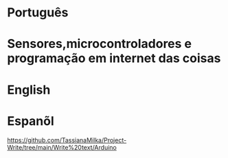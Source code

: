 

# Português

# Sensores,microcontroladores e programação em internet das coisas


# English 


# Espanõl 



https://github.com/TassianaMilka/Project-Write/tree/main/Write%20text/Arduino
